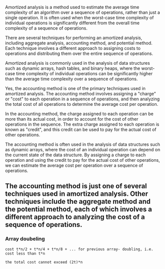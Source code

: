 Amortized analysis is a method used to estimate the average time complexity of an algorithm over a sequence of operations, rather than just a single operation. It is often used when the worst-case time complexity of individual operations is significantly different from the overall time complexity of a sequence of operations.

There are several techniques for performing an amortized analysis, including aggregate analysis, accounting method, and potential method. Each technique involves a different approach to assigning costs to operations and distributing them over the entire sequence of operations.

Amortized analysis is commonly used in the analysis of data structures such as dynamic arrays, hash tables, and binary heaps, where the worst-case time complexity of individual operations can be significantly higher than the average time complexity over a sequence of operations.

Yes, the accounting method is one of the primary techniques used in amortized analysis. The accounting method involves assigning a "charge" or "cost" to each operation in a sequence of operations, and then analyzing the total cost of all operations to determine the average cost per operation.

In the accounting method, the charge assigned to each operation can be more than its actual cost, in order to account for the cost of other operations in the sequence. The extra charge assigned to each operation is known as "credit", and this credit can be used to pay for the actual cost of other operations.

The accounting method is often used in the analysis of data structures such as dynamic arrays, where the cost of an individual operation can depend on the current state of the data structure. By assigning a charge to each operation and using the credit to pay for the actual cost of other operations, we can estimate the average cost per operation over a sequence of operations.

The accounting method is just one of several techniques used in amortized analysis. Other techniques include the aggregate method and the potential method, each of which involves a different approach to analyzing the cost of a sequence of operations.
----

### Array doubeling
```
cost t*n/2 + t*n/4 + t*n/8 + ... for previous array- doubling, i.e. cost less than t*n

the total cost cannot exceed (2t)*n
```